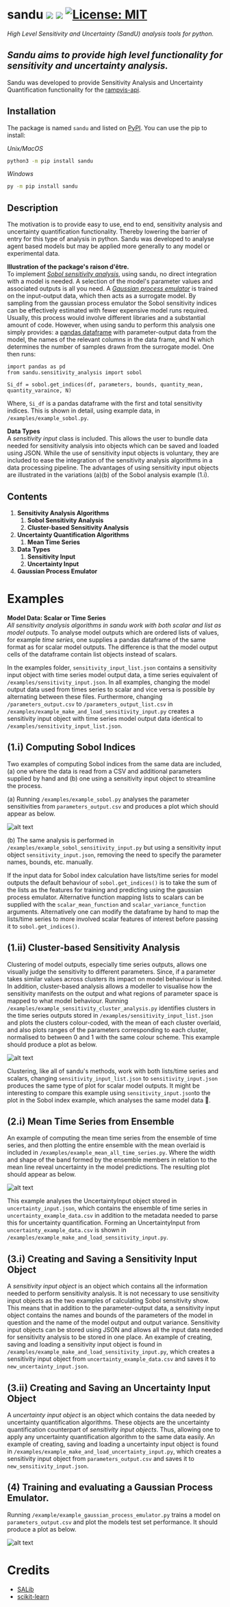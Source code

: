 # sandu ![](https://img.shields.io/pypi/v/sandu) ![](https://img.shields.io/badge/python-%3E%3D3.6-blue) [![License: MIT](https://img.shields.io/badge/License-MIT-green.svg)](https://opensource.org/licenses/MIT)

*High Level Sensitivity and Uncertainty (SandU) analysis tools for python.*

## *Sandu aims to provide high level functionality for sensitivity and uncertainty analysis.*

Sandu was developed to provide Sensitivity Analysis and Uncertainty Quantification functionality for the [rampvis-api](https://github.com/ScottishCovidResponse/rampvis-api).

## Installation

The package is named `sandu` and listed on [PyPI](https://pypi.org/project/sandu/). You can use the pip to install:

*Unix/MacOS*
```bash
python3 -m pip install sandu
```
*Windows*
```bash
py -m pip install sandu
```
## Description

The motivation is to provide easy to use, end to end, sensitivity analysis and uncertainty quantification functionality. Thereby lowering the barrier of entry for this type of analysis in python. Sandu was developed to analyse agent based models but may be applied more generally to any model or experimental data.

**Illustration of the package's raison d'être.**\
To implement [*Sobol sensitivity analysis*](https://en.wikipedia.org/wiki/Variance-based_sensitivity_analysis), using sandu, no direct integration with a model is needed. A selection of the model's parameter values and associated outputs is all you need. A [*Gaussian process emulator*](https://en.wikipedia.org/wiki/Gaussian_process_emulator) is trained on the input-output data, which then acts as a surrogate model. By sampling from the gaussian process emulator the Sobol sensitivity indices can be effectively estimated with fewer expensive model runs required. Usually, this process would involve different libraries and a substantial amount of code. However, when using sandu to perform this analysis one simply provides: a [pandas dataframe](https://pandas.pydata.org/docs/reference/api/pandas.DataFrame.html) with parameter-output data from the model, the names of the relevant columns in the data frame, and N which determines the number of samples drawn from the surrogate model. One then runs:

```
import pandas as pd
from sandu.sensitivity_analysis import sobol

Si_df = sobol.get_indices(df, parameters, bounds, quantity_mean, quantity_varaince, N)
```
Where, `Si_df` is a pandas dataframe with the first and total sensitivity indices. This is shown in detail, using example data, in `/examples/example_sobol.py`.

**Data Types**\
A *sensitivity input* class is included. This allows the user to bundle data needed for sensitivity analysis into objects which can be saved and loaded using JSON. While the use of sensitivity input objects is voluntary, they are included to ease the integration of the sensitivity analysis algorithms in a data processing pipeline. The advantages of using sensitivity input objects are illustrated in the variations (a)(b) of the Sobol analysis example (1.i).
## Contents

1. **Sensitivity Analysis Algorithms**
    1. **Sobol Sensitivity Analysis**
    2. **Cluster-based Sensitivity Analysis**
2. **Uncertainty Quantification Algorithms**
    1. **Mean Time Series**
3. **Data Types**
    1. **Sensitivity Input**
    2. **Uncertainty Input**
4. **Gaussian Process Emulator**


# Examples
**Model Data: Scalar or Time Series**\
*All sensitivity analysis algorithms in sandu work with both scalar and list as model outputs*. To analyse model outputs which are ordered lists of values, for example *time series*, one supplies a pandas dataframe of the same format as for scalar model outputs. The difference is that the model output cells of the dataframe contain list objects instead of scalars. 

In the examples folder, `sensitivity_input_list.json` contains a sensitivity input object with time series model output data, a time series equivalent of `/examples/sensitivity_input.json`. In all examples, changing the model output data used from times series to scalar and vice versa is possible by alternating between these files. Furthermore, changing `/parameters_output.csv` to `/parameters_output_list.csv` in `/examples/example_make_and_load_sensitivity_input.py` creates a sensitivity input object with time series model output data identical to `/examples/sensitivity_input_list.json`.
## (1.i) Computing Sobol Indices
Two examples of computing Sobol indices from the same data are included, (a) one where the data is read from a CSV and additional parameters supplied by hand and (b) one using a sensitivity input object to streamline the process.

(a) Running  `/examples/example_sobol.py` analyses the parameter sensitivities from `parameters_output.csv` and produces a plot which should appear as below.

![alt text](images/example_sobol.png)

(b) The same analysis is performed in `/examples/example_sobol_sensitivity_input.py` but using a sensitivity input object `sensitivity_input.json`, removing the need to specify the parameter names, bounds, etc. manually.

If the input data for Sobol index calculation have lists/time series for model outputs the default behaviour of `sobol.get_indices()` is to take the sum of the lists as the features for training and predicting using the gaussian process emulator. Alternative function mapping lists to scalars can be supplied with the `scalar_mean_function` and `scalar_variance_function` arguments. Alternatively one can modify the dataframe by hand to map the lists/time series to more involved scalar features of interest before passing it to `sobol.get_indices()`.
## (1.ii) Cluster-based Sensitivity Analysis
Clustering of model outputs, especially time series outputs, allows one visually judge the sensitivity to different parameters. Since, if a parameter takes similar values across clusters its impact on model behaviour is limited. In addition, cluster-based analysis allows a modeller to visualise how the sensitivity manifests on the output and what regions of parameter space is mapped to what model behaviour. Running `/examples/example_sensitivity_cluster_analysis.py` identifies clusters in the time series outputs stored in `/examples/sensitivity_input_list.json` and plots the clusters colour-coded, with the mean of each cluster overlaid, and also plots ranges of the parameters corresponding to each cluster, normalised to between 0 and 1 with the same colour scheme. This example should produce a plot as below.

![alt text](images/example_cluster_analysis.png)

Clustering, like all of sandu's methods, work with both lists/time series and scalars, changing `sensitivity_input_list.json` to `sensitivity_input.json` produces the same type of plot for scalar model outputs. It might be interesting to compare this example using `sensitivity_input.json`to the plot in the Sobol index example, which analyses the same model data 🙂.
## (2.i) Mean Time Series from Ensemble
An example of computing the mean time series from the ensemble of time series, and then plotting the entire ensemble with the mean overlaid is included in `/examples/example_mean_all_time_series.py`. Where the width and shape of the band formed by the ensemble members in relation to the mean line reveal uncertainty in the model predictions. The resulting plot should appear as below.

![alt text](images/example_mean_time_series.png)

This example analyses the UncertaintyInput object stored in `uncertainty_input.json`, which contains the ensemble of time series in `uncertainty_example_data.csv` in addition to the metadata needed to parse this for uncertainty quantification. Forming an UncertaintyInput from `uncertainty_example_data.csv` is shown in `/examples/example_make_and_load_sensitivity_input.py`.

## (3.i) Creating and Saving a Sensitivity Input Object
A *sensitivity input object* is an object which contains all the information needed to perform sensitivity analysis. It is not necessary to use sensitivity input objects as the two examples of calculating Sobol sensitivity show.
This means that in addition to the parameter-output data, a sensitivity input object contains the names and bounds of the parameters of the model in question and the name of the model output and output variance.
Sensitivity input objects can be stored using JSON and allows all the input data needed for sensitivity analysis to be stored in one place. 
An example of creating, saving and loading a sensitivity input object is found in `/examples/example_make_and_load_sensitivity_input.py`, which creates a sensitivity input object from `uncertainty_example_data.csv` and saves it to `new_uncertainty_input.json`.

## (3.ii) Creating and Saving an Uncertainty Input Object
A *uncertainty input object* is an object which contains the data needed by uncertainty quantification algorithms. These objects are the uncertainty quantification counterpart of *sensitivity input objects*. Thus, allowing one to apply any uncertainty quantification algorithm to the same data easily. 
An example of creating, saving and loading a uncertainty input object is found in `/examples/example_make_and_load_uncertainty_input.py`, which creates a sensitivity input object from `parameters_output.csv` and saves it to `new_sensitivity_input.json`.
## (4) Training and evaluating a Gaussian Process Emulator. 
Running `/example/example_gaussian_process_emulator.py` trains a model on `parameters_output.csv` and plot the models test set performance. It should produce a plot as below.

![alt text](images/example_gaussian_process_emulator.png)

# Credits

* [SALib](http://salib.github.io/SALib/)
* [scikit-learn](https://scikit-learn.org/stable/)
